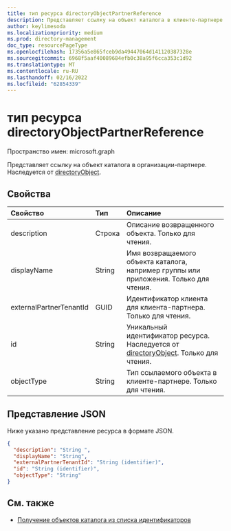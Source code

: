 ```yaml
---
title: тип ресурса directoryObjectPartnerReference
description: Представляет ссылку на объект каталога в клиенте-партнере. Наследуется от directoryObject.
author: keylimesoda
ms.localizationpriority: medium
ms.prod: directory-management
doc_type: resourcePageType
ms.openlocfilehash: 17356a5e865fceb9da49447064d141120387328e
ms.sourcegitcommit: 6968f5aaf40089684efb0c38a95f6cca353c1d92
ms.translationtype: MT
ms.contentlocale: ru-RU
ms.lasthandoff: 02/16/2022
ms.locfileid: "62854339"
---
```

# <a name="directoryobjectpartnerreference-resource-type"></a>тип ресурса directoryObjectPartnerReference

Пространство имен: microsoft.graph

Представляет ссылку на объект каталога в организации-партнере. Наследуется от [directoryObject](/graph/api/resources/directoryobject?view=graph-rest-v1.0).

## <a name="properties"></a>Свойства

| Свойство | Тип | Описание |
|:---------------|:--------|:----------|
|description|Строка| Описание возвращенного объекта. Только для чтения. |
|displayName|String| Имя возвращаемого объекта каталога, например группы или приложения. Только для чтения. |
|externalPartnerTenantId|GUID| Идентификатор клиента для клиента-партнера. Только для чтения. |
|id|String| Уникальный идентификатор ресурса. Наследуется от [directoryObject](/graph/api/resources/directoryobject?view=graph-rest-v1.0). Только для чтения. |
|objectType|String| Тип ссылаемого объекта в клиенте-партнере. Только для чтения. |

## <a name="json-representation"></a>Представление JSON

Ниже указано представление ресурса в формате JSON.

<!-- {
  "blockType": "resource",
  "keyProperty": "id",
  "@odata.type": "microsoft.graph.directoryObjectPartnerReference"
}-->

```json
{
  "description": "String ",
  "displayName": "String",
  "externalPartnerTenantId": "String (identifier)",
  "id": "String (identifier)",
  "objectType": "String"
}
```

## <a name="see-also"></a>См. также

- [Получение объектов каталога из списка идентификаторов](../api/directoryobject-getbyids.md)

<!-- uuid: fbec8cd7-cfe4-431d-87fc-d102cd2841a4
2018-12-06 02:01:30 UTC -->
<!--
{
  "type": "#page.annotation",
  "description": "directoryObjectPartnerReference resource",
  "keywords": "",
  "section": "documentation",
  "tocPath": "",
  "suppressions": []
}
-->
